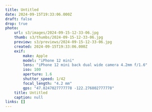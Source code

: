 ```yaml
---
title: Untitled
date: 2024-09-15T19:33:06.000Z
draft: false
drop: true
photo:
    url: s3/images/2024-09-15-12-33-06.jpg
    thumb: s3/thumbs/2024-09-15-12-33-06.jpg
    preview: s3/previews/2024-09-15-12-33-06.jpg
    created: 2024-09-15T19:33:06.000Z
    exif:
        make: Apple
        model: "iPhone 12 mini"
        lens: "iPhone 12 mini back dual wide camera 4.2mm f/1.6"
        iso: 100
        aperture: 1.6
        shutter_speed: 1/42
        focal_length: "4.2 mm"
        gps: "47.8247027777778 -122.276802777778"
    title: Untitled
    caption: null
links: []
---
```

